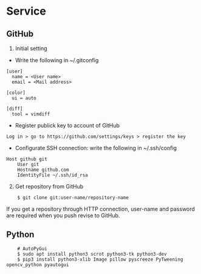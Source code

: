 # Service
## GitHub
1. Initial setting
- Write the following in ~/.gitconfig
```
[user]
  name = <User name>
  email = <Mail address>

[color]
  ui = auto

[diff]
  tool = vimdiff
```
- Register publick key to account of GitHub

`Log in > go to https://github.com/settings/keys > register the key`

- Configurate SSH connection: write the following in ~/.ssh/config
```
Host github git
    User git
    Hostname github.com
    IdentityFile ~/.ssh/id_rsa
```

2. Get repository from GitHub
```
    $ git clone git:user-name/repository-name
```
If you get a repository through HTTP connection, user-name and password are required when you push revise to GitHub.

## Python
```
    # AutoPyGui
    $ sudo apt install python3 scrot python3-tk python3-dev
    $ pip3 install python3-xlib Image pillow pyscreeze PyTweening opencv_python pyautogui
```
